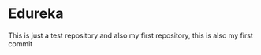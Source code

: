 # Edureka
This is just a test repository and also my first repository, this is also my first commit
